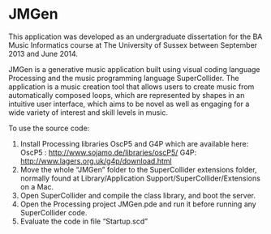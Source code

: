 # JMGen

This application was developed as an undergraduate dissertation for the BA Music Informatics course at The University of Sussex between September 2013 and June 2014.

JMGen is a generative music application built using visual coding language Processing and the music programming language SuperCollider. The application is a music creation tool that allows users to create music from automatically composed loops, which are represented by shapes in an intuitive user interface, which aims to be novel as well as engaging for a wide variety of interest and skill levels in music.

To use the source code:
1. Install Processing libraries OscP5 and G4P which are available here:
OscP5 : http://www.sojamo.de/libraries/oscP5/
G4P: http://www.lagers.org.uk/g4p/download.html
2. Move the whole “JMGen” folder to the SuperCollider extensions folder, normally found at Library/Application Support/SuperCollider/Extensions on a Mac.
3. Open SuperCollider and compile the class library, and boot the server.
4. Open the Processing project JMGen.pde and run it before running any SuperCollider code.
5. Evaluate the code in file “Startup.scd”
